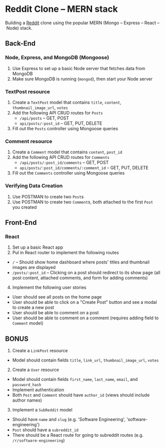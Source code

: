 # Reddit Clone – MERN stack
Building a [Reddit](https://www.reddit.com/) clone using the popular MERN (Mongo – Express – React – Node) stack.



## Back-End

### Node, Express, and MongoDB (Mongoose)
1. Use Express to set up a basic Node server that fetches data from MongoDB
2. Make sure MongoDB is running (`mongod`), then start your Node server

### TextPost resource
1. Create a `TextPost` model that contains `title`, `content`, `thumbnail_image_url`, `votes`
2. Add the following API CRUD routes for `Posts`
    - `/api/posts` – GET, POST
    - `api/posts/:post_id` – GET, PUT, DELETE
3. Fill out the `Posts` controller using Mongoose queries

### Comment resource
1. Create a `Comment` model that contains `content`, `post_id`
2. Add the following API CRUD routes for `Comments`
    - `/api/posts/:post_id/comments` – GET, POST
    - `api/posts/:post_id/comments/:comment_id` – GET, PUT, DELETE
3. Fill out the `Comments` controller using Mongoose queries

### Verifying Data Creation
1. Use POSTMAN to create two `Post`s 
2. Use POSTMAN to create two `Comment`s, both attached to the first `Post` you created



## Front-End

### React
1. Set up a basic React app
3. Pul in React router to implement the following routes
  - `/` – Should show home dashboard where posts' titles and thumbnail images are displayed
  - `/posts/:post_id` – Clicking on a post should redirect to its show page (all post content, attached comments, and form for adding comments)
4. Implement the following user stories
  - User should see all posts on the home page
  - User should be able to click on a "Create Post" button and see a modal to create a new post
  - User should be able to comment on a post
  - User should be able to comment on a comment (requires adding field to `Comment` model)



## BONUS
1. Create a `LinkPost` resource
  - Model should contain fields `title`, `link_url`, `thumbnail_image_url`, `votes`
2. Create a `User` resource 
  - Model should contain fields `first_name`, `last_name`, `email`, and `password_hash`
  - Implement authentication
  - Both `Post` and `Comment` should have `author_id` (views should include author names)
3. Implement a `SubReddit` model
  - Should have `name` and `slug` (e.g. 'Software Engineering', 'software-engineering')
  - `Post` should have a `subreddit_id`
  - There should be a React route for going to subreddit routes (e.g. `/r/software-engineering`)
